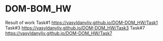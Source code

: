 # DOM-BOM_HW
Result of work 
Task#1 https://vasyldanyliv.github.io/DOM-DOM_HW/Task1
Task#3 https://vasyldanyliv.github.io/DOM-DOM_HW/Task3
Task#7 https://vasyldanyliv.github.io/DOM-DOM_HW/Task7
